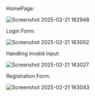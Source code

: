 
HomePage:

![Screenshot 2025-02-21 162948](https://github.com/user-attachments/assets/32d4636b-1174-4015-955b-20ac75ec338f)

Login Form:

![Screenshot 2025-02-21 163002](https://github.com/user-attachments/assets/39de5f37-a586-4837-95cb-557bc5619b79)

Handling invalid input:

![Screenshot 2025-02-21 163027](https://github.com/user-attachments/assets/eb15cfda-df89-4048-aafa-52ce0a05fb22)

Registration Form:

![Screenshot 2025-02-21 163043](https://github.com/user-attachments/assets/0202144b-0891-469d-ad03-e0d4b5b6a540)
